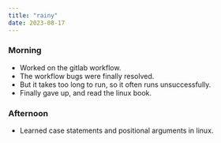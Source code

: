 ```yaml
---
title: "rainy"
date: 2023-08-17
---
```


### Morning
 - Worked on the gitlab workflow.
 - The workflow bugs were finally resolved.
 - But it takes too long to run, so it often runs unsuccessfully.
 - Finally gave up, and read the linux book.

### Afternoon
 - Learned case statements and positional arguments in linux.
